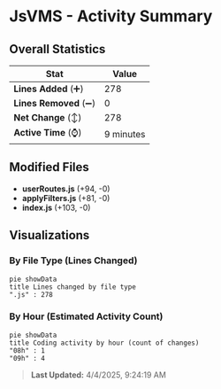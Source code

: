 # JsVMS - Activity Summary 

## Overall Statistics

| Stat                   | Value                                                             |
| ---------------------- | ----------------------------------------------------------------- |
| **Lines Added** (➕)   | 278                                          |
| **Lines Removed** (➖) | 0                                        |
| **Net Change** (↕)    | 278                |
| **Active Time** (⌚)   | 9 minutes |


## Modified Files
- **userRoutes.js** (+94, -0)
- **applyFilters.js** (+81, -0)
- **index.js** (+103, -0)

## Visualizations

### By File Type (Lines Changed)

```mermaid
pie showData
title Lines changed by file type
".js" : 278
```

### By Hour (Estimated Activity Count)

```mermaid
pie showData
title Coding activity by hour (count of changes)
"08h" : 1
"09h" : 4
```


> **Last Updated:** 4/4/2025, 9:24:19 AM
